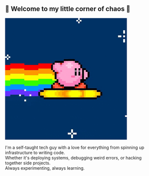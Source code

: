 ## 👾 Welcome to my little corner of chaos 👾

<img src="./kirbynyandash.gif" /> <br />

I'm a self-taught tech guy with a love for everything from spinning up infrastructure to writing code.  
Whether it's deploying systems, debugging weird errors, or hacking together side projects.  
Always experimenting, always learning.
